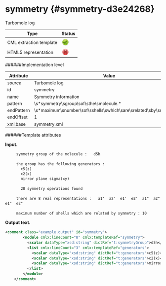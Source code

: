 # symmetry {#symmetry-d3e24268}

Turbomole log


| Type                                                                                                                                                | Status                                                                                                                                              |
|----|----|
| CML extraction template                                                                                                                             | ![](/imgs/Total.png)                                                                                                                                |
| HTML5 representation                                                                                                                                | ![](/imgs/None.png)                                                                                                                                 |

######Implementation level

| Attribute                                                                                                                                           | Value                                                                                                                                               |
|----|----|
| *source*                                                                                                                                            | Turbomole log                                                                                                                                       |
| id                                                                                                                                                  | symmetry                                                                                                                                            |
| name                                                                                                                                                | Symmetry information                                                                                                                                |
| pattern                                                                                                                                             | \\s\*symmetry\\sgroup\\sof\\sthe\\smolecule.\*                                                                                                      |
| endPattern                                                                                                                                          | \\s\*maximum\\snumber\\sof\\sshells\\swhich\\sare\\srelated\\sby\\ssymmetry.\*                                                                      |
| endOffset                                                                                                                                           | 1                                                                                                                                                   |
| xml:base                                                                                                                                            | symmetry.xml                                                                                                                                        |

######Template attributes

**Input.**

         symmetry group of the molecule :   d5h
        
         the group has the following generators :
           c5(z)
           c2(x)
           mirror plane sigma(xy)
        
           20 symmetry operations found
        
         there are 8 real representations :   a1'  a2'  e1'  e2'  a1"  a2"  e1"  e2" 
        
         maximum number of shells which are related by symmetry : 10
        

**Output text.**

```xml
<comment class="example.output" id="symmetry">    
        <module cmlx:lineCount="8" cmlx:templateRef="symmetry">
          <scalar dataType="xsd:string" dictRef="t:symmetryGroup">d5h</scalar>
          <list cmlx:lineCount="3" cmlx:templateRef="generators">
            <scalar dataType="xsd:string" dictRef="t:generators">c5(z)</scalar>
            <scalar dataType="xsd:string" dictRef="t:generators">c2(x)</scalar>
            <scalar dataType="xsd:string" dictRef="t:generators">mirror plane sigma(xy)</scalar>
          </list>
        </module>
    </comment>
```

